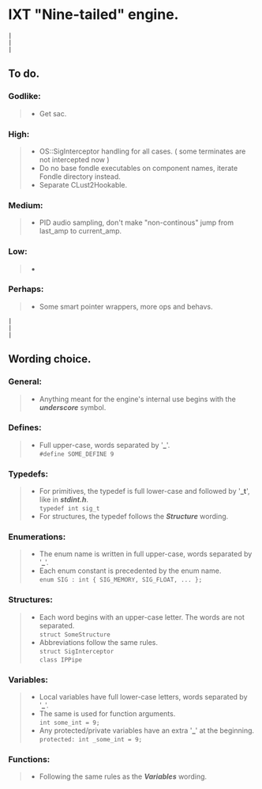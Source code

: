 # IXT "Nine-tailed" engine.

`|`<br>
`|`<br>
`|`<br>

## To do.

### Godlike:

> - Get sac. <br>

### High:

> - OS::SigInterceptor handling for all cases. ( some terminates are not intercepted now ) <br>
> - Do no base fondle executables on component names, iterate Fondle directory instead. <br>
> - Separate CLust2Hookable. <br>

### Medium:

> - PID audio sampling, don't make "non-continous" jump from last_amp to current_amp. <br>

### Low:

> - <br>

### Perhaps:

> - Some smart pointer wrappers, more ops and behavs.<br>

`|`<br>
`|`<br>
`|`<br>

## Wording choice.

### General:

> - Anything meant for the engine's internal use begins with the ***underscore*** symbol.

### Defines:

> - Full upper-case, words separated by '**_**'.<br>
> `#define SOME_DEFINE 9`

### Typedefs:

> - For primitives, the typedef is full lower-case and followed by '**_t**', like in ***stdint.h***.<br>
> `typedef int sig_t`<br>
> - For structures, the typedef follows the ***Structure*** wording.

### Enumerations:

> - The enum name is written in full upper-case, words separated by '**_**'.
> - Each enum constant is precedented by the enum name.<br>
> `enum SIG : int { SIG_MEMORY, SIG_FLOAT, ... };`

### Structures:

> - Each word begins with an upper-case letter. The words are not separated.<br>
> `struct SomeStructure`
> - Abbreviations follow the same rules.<br>
> `struct SigInterceptor`<br>
> `class IPPipe`

### Variables:

> - Local variables have full lower-case letters, words separated by '**_**'.
> - The same is used for function arguments.<br>
> `int some_int = 9;`
> - Any protected/private variables have an extra '**_**' at the beginning.<br>
> `protected: int _some_int = 9;`

### Functions: 

> - Following the same rules as the ***Variables*** wording.
